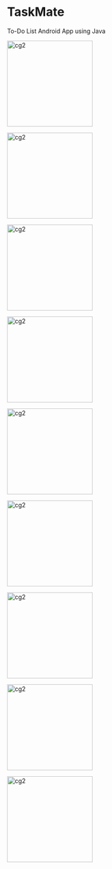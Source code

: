 # TaskMate
To-Do List Android App using Java

<img width="200" alt="cg2" src="https://github.com/InfiniteN00b/TaskMate/assets/96782523/bcd2eb1a-9849-40e1-9d67-e7d90e5682f7"><br />

<img width="200" alt="cg2" src="https://github.com/InfiniteN00b/TaskMate/assets/96782523/98378320-0b52-4a24-ac8b-4b7ce90eccb1"><br />

<img width="200" alt="cg2" src="https://github.com/InfiniteN00b/TaskMate/assets/96782523/58b9aa06-b997-482a-812b-0478ff814ce1"><br />

<img width="200" alt="cg2" src="https://github.com/InfiniteN00b/TaskMate/assets/96782523/dd5e0eb4-f619-40dd-a076-9102c0cb5c15"><br />

<img width="200" alt="cg2" src="https://github.com/InfiniteN00b/TaskMate/assets/96782523/32f701ed-e3bf-4321-848f-8a11224bb4a1"><br />

<img width="200" alt="cg2" src="https://github.com/InfiniteN00b/TaskMate/assets/96782523/1ad3724b-3228-4526-8f5b-349f0e9674ab"><br />

<img width="200" alt="cg2" src="https://github.com/InfiniteN00b/TaskMate/assets/96782523/ebec1b25-5f79-47e9-b238-e21a72a40fa8"><br />

<img width="200" alt="cg2" src="https://github.com/InfiniteN00b/TaskMate/assets/96782523/745af873-4b82-4d1b-b2ad-adef22e15364"><br />

<img width="200" alt="cg2" src="https://github.com/InfiniteN00b/TaskMate/assets/96782523/d2183c0e-5460-40a3-90bb-5a99603876b2"><br />
